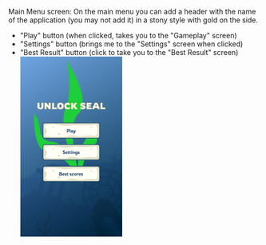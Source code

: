 Main Menu screen:
On the main menu you can add a header with the name of the application (you may not
add it) in a stony style with gold on the side.
- "Play" button (when clicked, takes you to the "Gameplay" screen)
- "Settings" button (brings me to the "Settings" screen when clicked)
- "Best Result" button (click to take you to the "Best Result" screen)
![Main Page](https://github.com/cosmasken/numbers-memory-game-flutter/blob/master/mainpage.PNG "Main Page")
